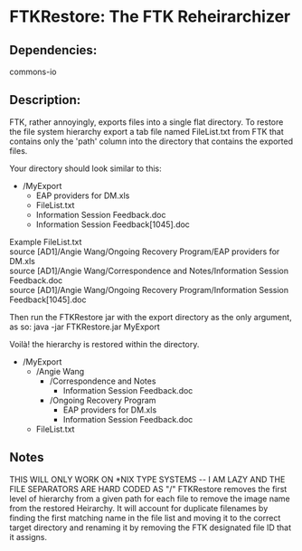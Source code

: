 FTKRestore: The FTK Reheirarchizer
==================================
Dependencies: 
-------------
commons-io

Description: 
------------
FTK, rather annoyingly, exports files into a single flat directory. To restore the file system hierarchy export a tab file named FileList.txt from FTK that contains only the 'path' column into the directory that contains the exported files. 

Your directory should look similar to this:

* /MyExport
    * EAP providers for DM.xls  
    * FileList.txt
    * Information Session Feedback.doc
    * Information Session Feedback[1045].doc  


Example FileList.txt  
source [AD1]/Angie Wang/Ongoing Recovery Program/EAP providers for DM.xls  
source [AD1]/Angie Wang/Correspondence and Notes/Information Session Feedback.doc  
source [AD1]/Angie Wang/Ongoing Recovery Program/Information Session Feedback[1045].doc  

Then run the FTKRestore jar with the export directory as the only argument, as so: java -jar FTKRestore.jar MyExport

Voilà! the hierarchy is restored within the directory. 

* /MyExport
    * /Angie Wang
        * /Correspondence and Notes
            * Information Session Feedback.doc
        * /Ongoing Recovery Program 
            * EAP providers for DM.xls 
            * Information Session Feedback.doc 
    * FileList.txt



Notes
-----
THIS WILL ONLY WORK ON *NIX TYPE SYSTEMS -- I AM LAZY AND THE FILE SEPARATORS ARE HARD CODED AS "/"
FTKRestore removes the first level of hierarchy from a given path for each file to remove the image name from the restored Heirarchy. It will account for duplicate filenames by finding the first matching name in the file list and moving it to the correct target directory and renaming it by removing the FTK designated file ID that it assigns. 







